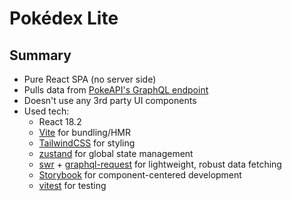 # Pokédex Lite

## Summary

 - Pure React SPA (no server side)
 - Pulls data from [PokeAPI's GraphQL endpoint](https://pokeapi.co/docs/graphql)
 - Doesn't use any 3rd party UI components
 - Used tech:
   - React 18.2
   - [Vite](https://vitejs.dev/) for bundling/HMR
   - [TailwindCSS](https://tailwindcss.com/) for styling
   - [zustand](https://github.com/pmndrs/zustand) for global state management
   - [swr](https://swr.vercel.app/) + [graphql-request](https://www.npmjs.com/package/graphql-request) for lightweight, robust data fetching
   - [Storybook](https://storybook.js.org/) for component-centered development
   - [vitest](https://vitest.dev/) for testing
   
   
